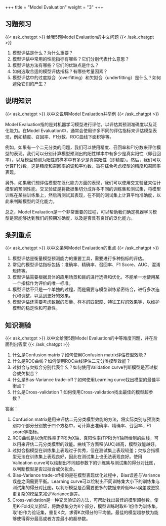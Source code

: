 +++
title = "Model Evaluation"
weight = "3"
+++
## 习题预习
{{< ask_chatgpt >}}
给我5题Model Evaluation的中文问题
{{< /ask_chatgpt >}}

1. 模型评估是什么？为什么重要？
2. 模型评估中常用的性能指标有哪些？它们分别代表什么意思？
3. 模型评估方法有哪些？它们的优缺点是什么？
4. 如何选取合适的模型评估指标？有哪些考量因素？
5. 模型评估中的过度拟合（overfitting）和欠拟合（underfitting）是什么？如何避免它们的产生？   

## 说明知识
{{< ask_chatgpt >}}
以中文说明Model Evaluation并举例
{{< /ask_chatgpt >}}

Model Evaluation指的是对机器学习模型进行评估，以评估其预测准确度以及泛化能力。在Model Evaluation中，通常会使用许多不同的评估指标来评估模型表现，例如精度、召回率、F1分数、ROC曲线下面积等等。

例如，如果有一个二元分类的问题，我们可以使用精度、召回率和F1分数来评估模型的表现。我们可以分别计算模型预测出的阳性样本中有多少是真实阳性（即召回率），以及模型预测为阳性的样本中有多少是真实阳性（即精度）。然后，我们可以计算F1分数，这是精度和召回率的调和平均数，旨在综合考虑模型的精度和召回率表现。

另外，如果我们想评估模型在泛化能力方面的表现，我们可以使用交叉验证来估计模型的预测性能。交叉验证是将数据集切分成许多不同的训练集和测试集，将模型训练在某些训练集上，然后再测试其表现，在不同的测试集上计算平均准确度，以此来判断模型的泛化能力。

总之，Model Evaluation是一个非常重要的过程，可以帮助我们确定机器学习模型是否能够达到我们的预期准确度，以及是否具有良好的泛化能力。   

## 条列重点
{{< ask_chatgpt >}}
以中文条列Model Evaluation的重点
{{< /ask_chatgpt >}}

1. 模型评估是衡量模型预测能力的重要工具，需要进行多种指标的评估。
2. 常见的模型评估指标包括：准确率、精确率、召回率、F1 Score、AUC、混淆矩阵等。
3. 模型评估需要根据具体的应用场景和目的进行选择和优化，不能单一地使用某一个指标作为评价的唯一标准。
4. 模型评估不只是一个单独的过程，而是需要与模型训练紧密结合，进行多次迭代和调整，以达到更好的效果。
5. 模型评估还需要考虑数据的质量、样本的匹配度、特征工程的效果等，以维护模型的稳定性和可靠性。   

## 知识测验
{{< ask_chatgpt >}}
以中文给我5题Model Evaluation的中等难度问题，并在后面列出答案
{{< /ask_chatgpt >}}

1. 什么是Confusion matrix？如何使用Confusion matrix评估模型效能？
2. 什么是ROC曲线？如何使用ROC曲线评估二元分类模型效能？
3. 过拟合与欠拟合分别代表什么？如何使用Validation curve判断模型是否过拟合或欠拟合？
4. 什么是Bias-Variance trade-off？如何使用Learning curve找出模型的最佳平衡点？
5. 什么是Cross-validation？如何使用Cross-validation找出最佳的模型超参数？

答案：
1. Confusion matrix是用来评估二元分类模型效能的方法，将实际类别与预测类别每个部分分别放于四个方格中，可计算出准确率、精确率、召回率、F1 score等指标。
2. ROC曲线是以伪阳性率(FPR)为X轴、真阳性率(TPR)为Y轴所绘制的曲线，可以用来评估二元分类模型的效能。曲线下方面积(AUC)越高，模型效能越好。
3. 过拟合指模型在训练集上表现过于优秀，但在测试集上表现较差；欠拟合指模型无法在训练集上表现良好，因此在测试集上也无法表现良好。使用Validation curve可以绘制出不同超参数下的训练集与测试集的得分对比图，以判断模型是否过拟合或欠拟合。
4. Bias-Variance trade-off指的是在模型表现优化过程中，Bias误差与Variance误差之间需要平衡。Learning curve可以绘制出不同训练集大小下的训练集与测试集的得分对比图，以判断模型是否需要更多的数据来降低Bias误差或更换更复杂的模型来减少Variance误差。
5. Cross-validation是一种交叉验证的方法，可帮助找出最佳的模型超参数。使用K-Fold交叉验证，将数据集分为K个部分，模型训练时取K-1份作为训练集，取1份作为验证集，重复K次，求得K次得分的平均值。最佳的模型超参数为能够使得得分最高或者方差最小的超参数。   

